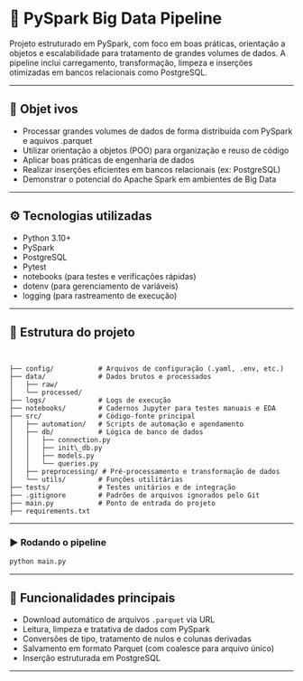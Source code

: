 # 🚀 PySpark Big Data Pipeline

Projeto estruturado em PySpark, com foco em boas práticas, orientação a objetos e escalabilidade para tratamento de grandes volumes de dados. A pipeline inclui carregamento, transformação, limpeza e inserções otimizadas em bancos relacionais como PostgreSQL.

---

## 📌 Objet ivos

- Processar grandes volumes de dados de forma distribuída com PySpark e aquivos .parquet
- Utilizar orientação a objetos (POO) para organização e reuso de código
- Aplicar boas práticas de engenharia de dados
- Realizar inserções eficientes em bancos relacionais (ex: PostgreSQL)
- Demonstrar o potencial do Apache Spark em ambientes de Big Data

---

## ⚙️ Tecnologias utilizadas

- Python 3.10+
- PySpark
- PostgreSQL
- Pytest
- notebooks (para testes e verificações rápidas)
- dotenv (para gerenciamento de variáveis)
- logging (para rastreamento de execução)

---

## 🧱 Estrutura do projeto

```


├── config/           # Arquivos de configuração (.yaml, .env, etc.)
├── data/             # Dados brutos e processados
│   ├── raw/
│   └── processed/
├── logs/             # Logs de execução
├── notebooks/        # Cadernos Jupyter para testes manuais e EDA
├── src/              # Código-fonte principal
│   ├── automation/   # Scripts de automação e agendamento
│   ├── db/           # Lógica de banco de dados
│   │   ├── connection.py
│   │   ├── init\_db.py
│   │   ├── models.py
│   │   └── queries.py
│   ├── preprocessing/ # Pré-processamento e transformação de dados
│   └── utils/        # Funções utilitárias
├── tests/            # Testes unitários e de integração
├── .gitignore        # Padrões de arquivos ignorados pelo Git
├── main.py           # Ponto de entrada do projeto
├── requirements.txt   
````

---

### ▶️ Rodando o pipeline

```bash
python main.py
```

---

## 🧪 Funcionalidades principais

* Download automático de arquivos `.parquet` via URL
* Leitura, limpeza e tratativa de dados com PySpark
* Conversões de tipo, tratamento de nulos e colunas derivadas
* Salvamento em formato Parquet (com coalesce para arquivo único)
* Inserção estruturada em PostgreSQL 

---

